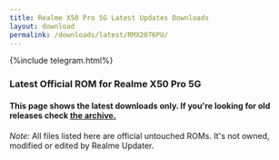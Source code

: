 ```yaml
---
title: Realme X50 Pro 5G Latest Updates Downloads
layout: download
permalink: /downloads/latest/RMX2076PU/
---
```

<script>
    $(document).ready(function () {
        loadLatest("RMX2076PU");
    });
</script>

{%include telegram.html%}

<div class="col-12 mx-auto">
    <h3 class="title bg-light p-2 rounded">Latest Official ROM for Realme X50 Pro 5G</h3>
    <h4>This page shows the latest downloads only. If you're looking for old releases check
        <a href="/downloads/archive/RMX2076PU/">the archive.</a></h4>
    <p><i>Note: </i>All files listed here are official untouched ROMs.
        It's not owned, modified or edited by Realme Updater.</p>
    <div id="downloads">
    </div>
</div>
